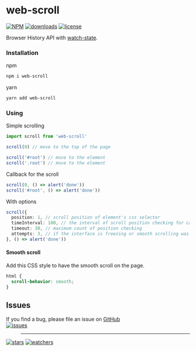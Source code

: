# web-scroll
[![NPM](https://img.shields.io/npm/v/web-scroll.svg)](https://github.com/d8corp/web-scroll/blob/master/CHANGELOG.md)
[![downloads](https://img.shields.io/npm/dm/web-scroll.svg)](https://www.npmjs.com/package/web-scroll)
[![license](https://img.shields.io/npm/l/web-scroll)](https://github.com/d8corp/web-scroll/blob/master/LICENSE)

Browser History API with [watch-state](https://www.npmjs.com/package/watch-state).
### Installation
npm
```bash
npm i web-scroll
```
yarn
```bash
yarn add web-scroll
```
### Using
Simple scrolling
```typescript
import scroll from 'web-scroll'

scroll(0) // move to the top of the page

scroll('#root') // move to the element
scroll('.root') // move to the element
```
Callback for the scroll
```typescript
scroll(0, () => alert('done'))
scroll('#root', () => alert('done'))
```
With options
```typescript
scroll({
  position: 1, // scroll position of element's css selector
  timeInterval: 100, // the interval of scroll position checking for callback
  timeout: 30, // maximum count of position checking
  attempts: 3, // if the interface is freezing or smooth scrolling was interrupted, makes attempts to scroll it.
}, () => alert('done'))
```
#### Smooth scroll
Add this CSS style to have the smooth scroll on the page.
```css
html {
  scroll-behavior: smooth;
}
```
## Issues
If you find a bug, please file an issue on [GitHub](https://github.com/d8corp/web-scroll/issues)  
[![issues](https://img.shields.io/github/issues-raw/d8corp/web-scroll)](https://github.com/d8corp/web-scroll/issues)  
> ---
[![stars](https://img.shields.io/github/stars/d8corp/web-scroll?style=social)](https://github.com/d8corp/web-scroll/stargazers)
[![watchers](https://img.shields.io/github/watchers/d8corp/web-scroll?style=social)](https://github.com/d8corp/web-scroll/watchers)

